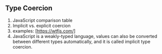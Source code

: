 ## Type Coercion

1. JavaScript comparison table
2. Implicit vs. explicit coercion
3. examples: [https://wtfjs.com/]
4. JavaScript is a weakly-typed language, values can also be converted between different types automatically, and it is called implicit type coercion.
